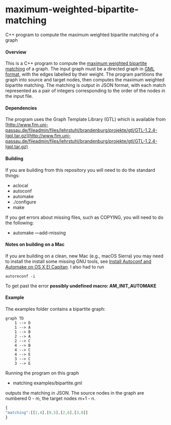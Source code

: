 maximum-weighted-bipartite-matching
===================================

C++ program to compute the maximum weighted bipartite matching of a graph

#### Overview
This is a C++ program to compute the [maximum weighted bipartite matching](http://en.wikipedia.org/wiki/Matching_%28graph_theory%29#Maximum_matchings_in_bipartite_graphs) of a graph. The input graph must be a directed graph in [GML format](http://en.wikipedia.org/wiki/Graph_Modelling_Language), with the edges labelled by their weight. The program partitions the graph into source and target nodes, then computes the maximum weighted bipartite matching. The matching is output in JSON format, with each match represented as a pair of integers corresponding to the order of the nodes in the input file.

#### Dependencies
The program uses the Graph Template Library (GTL) which is available from [http://www.fim.uni-passau.de/fileadmin/files/lehrstuhl/brandenburg/projekte/gtl/GTL-1.2.4-lgpl.tar.gz](http://www.fim.uni-passau.de/fileadmin/files/lehrstuhl/brandenburg/projekte/gtl/GTL-1.2.4-lgpl.tar.gz)

#### Building
If you are building from this repository you will need to do the standard things:

* aclocal
* autoconf
* automake
* ./configure
* make

If you get errors about missing files, such as COPYING, you will need to do the following:

* automake —add-missing

#### Notes on building on a Mac
If you are building on a clean, new Mac (e.g., macOS Sierra) you may need to install the install some missing GNU tools, see [Install Autoconf and Automake on OS X El Capitan](https://gist.github.com/justinbellamy/2672db1c78f024f2d4fe). I also had to run
```
autoreconf -i
```
To get past the error **possibly undefined macro: AM_INIT_AUTOMAKE**

#### Example

The examples folder contains a bipartite graph:

```mermaid
graph TD
    1 --> D
    1 --> A
    1 --> B
    2 --> A
    2 --> C
    4 --> B
    4 --> C
    4 --> E
    3 --> C
    3 --> E
```

Running the program on this graph

* matching examples/bipartite.gml

outputs the matching in JSON. The source nodes in the graph are numbered 0 - m, the target nodes m+1 - n.

```javascript
{
"matching":[[1,4],[0,5],[2,6],[3,8]]
}
```
